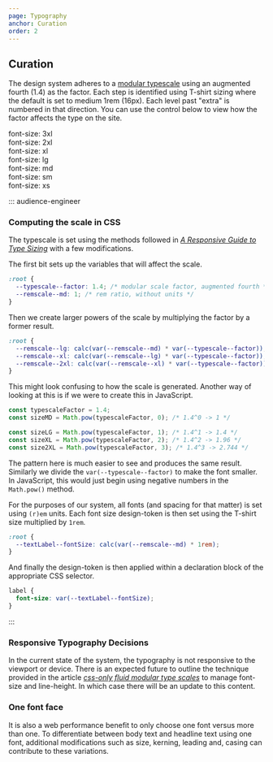 ```yaml
---
page: Typography
anchor: Curation
order: 2
---
```


## Curation

The design system adheres to a [modular typescale](https://type-scale.com/) using an augmented fourth (1.4) as the factor. Each step is identified using T-shirt sizing where the default is set to medium 1rem (16px). Each level past "extra" is numbered in that direction. You can use the control below to view how the factor affects the type on the site.

<typescale-range></typescale-range>

<div style="font-size: calc(var(--remscale--3xl) * 1rem)">font-size: 3xl</div>
<div style="font-size: calc(var(--remscale--2xl) * 1rem)">font-size: 2xl</div>
<div style="font-size: calc(var(--remscale--xl) * 1rem)">font-size: xl</div>
<div style="font-size: calc(var(--remscale--lg) * 1rem)">font-size: lg</div>
<div style="font-size: calc(var(--remscale--md) * 1rem)">font-size: md</div>
<div style="font-size: calc(var(--remscale--sm) * 1rem)">font-size: sm</div>
<div style="font-size: calc(var(--remscale--xs) * 1rem)">font-size: xs</div>

::: audience-engineer
### Computing the scale in CSS
The typescale is set using the methods followed in _[A Responsive Guide to Type Sizing](https://cloudfour.com/thinks/responsive-guide-to-type-sizing/)_ with a few modifications.

The first bit sets up the variables that will affect the scale.

```css
:root {
  --typescale--factor: 1.4; /* modular scale factor, augmented fourth */
  --remscale--md: 1; /* rem ratio, without units */
}
```

Then we create larger powers of the scale by multiplying the factor by a former result.

```css
:root {
  --remscale--lg: calc(var(--remscale--md) * var(--typescale--factor)); /* 1 * 1.4 -> 1.4  */
  --remscale--xl: calc(var(--remscale--lg) * var(--typescale--factor)); /* 1.4 * 1.4 -> 1.96 */
  --remscale--2xl: calc(var(--remscale--xl) * var(--typescale--factor)); /* 1.4 * 1.96 -> 2.744 */
}
```

This might look confusing to how the scale is generated. Another way of looking at this is if we were to create this in JavaScript.

```javascript
const typescaleFactor = 1.4;
const sizeMD = Math.pow(typescaleFactor, 0); /* 1.4^0 -> 1 */

const sizeLG = Math.pow(typescaleFactor, 1); /* 1.4^1 -> 1.4 */
const sizeXL = Math.pow(typescaleFactor, 2); /* 1.4^2 -> 1.96 */
const size2XL = Math.pow(typescaleFactor, 3); /* 1.4^3 -> 2.744 */
```

The pattern here is much easier to see and produces the same result. Similarly we divide the `var(--typescale--factor)` to make the font smaller. In JavaScript, this would just begin using negative numbers in the `Math.pow()` method.

For the purposes of our system, all fonts (and spacing for that matter) is set using `(r)em` units. Each font size design-token is then set using the T-shirt size multiplied by `1rem`.

```css
:root {
  --textLabel--fontSize: calc(var(--remscale--md) * 1rem);
}
```

And finally the design-token is then applied within a declaration block of the appropriate CSS selector.

```css
label {
  font-size: var(--textLabel--fontSize);
}
```
:::

### Responsive Typography Decisions
In the current state of the system, the typography is not responsive to the viewport or device. There is an expected future to outline the technique provided in the article _[css-only fluid modular type scales](https://utopia.fyi/blog/css-modular-scales/)_ to manage font-size and line-height. In which case there will be an update to this content.

### One font face
It is also a web performance benefit to only choose one font versus more than one. To differentiate between body text and headline text using one font, additional modifications such as size, kerning, leading and, casing can contribute to these variations.